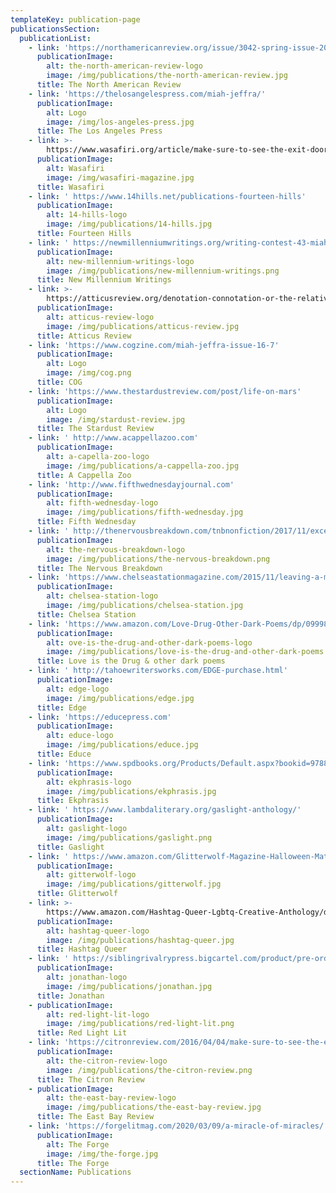 ```yaml
---
templateKey: publication-page
publicationsSection:
  publicationList:
    - link: 'https://northamericanreview.org/issue/3042-spring-issue-2019'
      publicationImage:
        alt: the-north-american-review-logo
        image: /img/publications/the-north-american-review.jpg
      title: The North American Review
    - link: 'https://thelosangelespress.com/miah-jeffra/'
      publicationImage:
        alt: Logo
        image: /img/los-angeles-press.jpg
      title: The Los Angeles Press
    - link: >-
        https://www.wasafiri.org/article/make-sure-to-see-the-exit-door-by-miah-jeffra/
      publicationImage:
        alt: Wasafiri
        image: /img/wasafiri-magazine.jpg
      title: Wasafiri
    - link: ' https://www.14hills.net/publications-fourteen-hills'
      publicationImage:
        alt: 14-hills-logo
        image: /img/publications/14-hills.jpg
      title: Fourteen Hills
    - link: ' https://newmillenniumwritings.org/writing-contest-43-miah-jeffra-flash-fiction-winner/'
      publicationImage:
        alt: new-millennium-writings-logo
        image: /img/publications/new-millennium-writings.png
      title: New Millennium Writings
    - link: >-
        https://atticusreview.org/denotation-connotation-or-the-relativity-of-shit/
      publicationImage:
        alt: atticus-review-logo
        image: /img/publications/atticus-review.jpg
      title: Atticus Review
    - link: 'https://www.cogzine.com/miah-jeffra-issue-16-7'
      publicationImage:
        alt: Logo
        image: /img/cog.png
      title: COG
    - link: 'https://www.thestardustreview.com/post/life-on-mars'
      publicationImage:
        alt: Logo
        image: /img/stardust-review.jpg
      title: The Stardust Review
    - link: ' http://www.acappellazoo.com'
      publicationImage:
        alt: a-capella-zoo-logo
        image: /img/publications/a-cappella-zoo.jpg
      title: A Cappella Zoo
    - link: 'http://www.fifthwednesdayjournal.com'
      publicationImage:
        alt: fifth-wednesday-logo
        image: /img/publications/fifth-wednesday.jpg
      title: Fifth Wednesday
    - link: ' http://thenervousbreakdown.com/tnbnonfiction/2017/11/excerpt-from-the-first-church-of-whats-happening-by-miah-jeffra/'
      publicationImage:
        alt: the-nervous-breakdown-logo
        image: /img/publications/the-nervous-breakdown.png
      title: The Nervous Breakdown
    - link: 'https://www.chelseastationmagazine.com/2015/11/leaving-a-mark.html'
      publicationImage:
        alt: chelsea-station-logo
        image: /img/publications/chelsea-station.jpg
      title: Chelsea Station
    - link: 'https://www.amazon.com/Love-Drug-Other-Dark-Poems/dp/0999889508'
      publicationImage:
        alt: ove-is-the-drug-and-other-dark-poems-logo
        image: /img/publications/love-is-the-drug-and-other-dark-poems.jpg
      title: Love is the Drug & other dark poems
    - link: ' http://tahoewritersworks.com/EDGE-purchase.html'
      publicationImage:
        alt: edge-logo
        image: /img/publications/edge.jpg
      title: Edge
    - link: 'https://educepress.com'
      publicationImage:
        alt: educe-logo
        image: /img/publications/educe.jpg
      title: Educe
    - link: 'https://www.spdbooks.org/Products/Default.aspx?bookid=9788892926219'
      publicationImage:
        alt: ekphrasis-logo
        image: /img/publications/ekphrasis.jpg
      title: Ekphrasis
    - link: ' https://www.lambdaliterary.org/gaslight-anthology/'
      publicationImage:
        alt: gaslight-logo
        image: /img/publications/gaslight.png
      title: Gaslight
    - link: ' https://www.amazon.com/Glitterwolf-Magazine-Halloween-Matt-Cresswell/dp/1518721036'
      publicationImage:
        alt: gitterwolf-logo
        image: /img/publications/gitterwolf.jpg
      title: Glitterwolf
    - link: >-
        https://www.amazon.com/Hashtag-Queer-Lgbtq-Creative-Anthology/dp/194695201X
      publicationImage:
        alt: hashtag-queer-logo
        image: /img/publications/hashtag-queer.jpg
      title: Hashtag Queer
    - link: ' https://siblingrivalrypress.bigcartel.com/product/pre-order-jonathan-issue-10-a-journal-of-queer-male-fiction-last-all-male-issue'
      publicationImage:
        alt: jonathan-logo
        image: /img/publications/jonathan.jpg
      title: Jonathan
    - publicationImage:
        alt: red-light-lit-logo
        image: /img/publications/red-light-lit.png
      title: Red Light Lit
    - link: 'https://citronreview.com/2016/04/04/make-sure-to-see-the-exit-door/'
      publicationImage:
        alt: the-citron-review-logo
        image: /img/publications/the-citron-review.png
      title: The Citron Review
    - publicationImage:
        alt: the-east-bay-review-logo
        image: /img/publications/the-east-bay-review.jpg
      title: The East Bay Review
    - link: 'https://forgelitmag.com/2020/03/09/a-miracle-of-miracles/'
      publicationImage:
        alt: The Forge
        image: /img/the-forge.jpg
      title: The Forge
  sectionName: Publications
---
```



